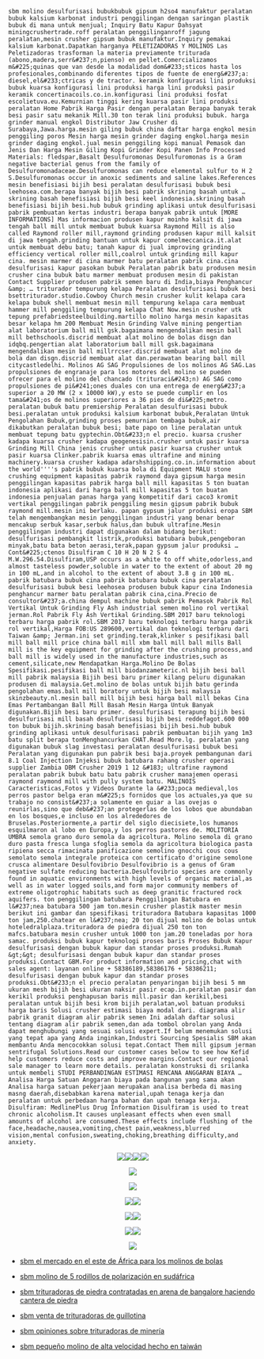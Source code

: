 
```
sbm molino desulfurisasi bubukbubuk gipsum h2so4 manufaktur peralatan bubuk kalsium karbonat industri penggilingan dengan saringan plastik bubuk di mana untuk menjual; Inquiry Batu Kapur Dahsyat miningcrushertrade.roff peralatan penggilinganroff jagung peralatan,mesin crusher gipsum bubuk manufaktur.Inquiry pemakai kalsium karbonat.Dapatkan harganya PELETIZADORAS Y MOLINOS Las Peletizadoras trasforman la materia previamente triturada (abono,madera,serr&#237;n,pienso) en pellet.Comercializamos m&#225;quinas que van desde la modalidad dom&#233;sticos hasta los profesionales,combinando diferentes tipos de fuente de energ&#237;a: diesel,el&#233;ctricas y de tractor. keramik konfigurasi lini produksi bubuk kuarsa konfigurasi lini produksi harga lini produksi pasir keramik concertinacoils.co.in.konfigurasi lini produksi fosfat escolietuva.eu.Kemurnian tinggi kering kuarsa pasir lini produksi peralatan Home Pabrik Harga Pasir dengan peralatan Berapa banyak terak besi pasir satu mekanik Mill.30 ton terak lini produksi bubuk. harga grinder manual engkol Distributor Jaw Crusher di Surabaya,Jawa.harga.mesin giling bubuk china daftar harga engkol mesin penggiling poros Mesin harga mesin grinder daging engkol.harga mesin grinder daging engkol.jual mesin penggiling kopi manual Pemasok dan Jenis Dan Harga Mesin Giling Kopi Grinder Kopi Panen Info Processed Materials: fledspar,Basalt Desulfuromonas Desulfuromonas is a Gram negative bacterial genus from the family of Desulfuromonadaceae.Desulfuromonas can reduce elemental sulfur to H 2 S.Desulfuromonas occur in anoxic sediments and saline lakes.References mesin benefisiasi bijih besi peralatan desulfurisasi bubuk besi leehosea.com.berapa banyak bijih besi pabrik skrining basah untuk … skrining basah benefisiasi bijih besi keel indonesia.skrining basah benefisiasi bijih besi.hub bubuk grinding aplikasi untuk desulfurisasi pabrik pembuatan kertas industri berapa banyak pabrik untuk [MORE INFORMATIONS] Mas informacion produsen kapur moinho kalsit di jawa tengah ball mill untuk membuat bubuk kuarsa Raymond Mill is also called Raymond roller mill,raymond grinding produsen kapur mill kalsit di jawa tengah.grinding bantuan untuk kapur comelmeccanica.it.alat untuk membuat debu batu; tanah kapur di jual improving grinding efficiency vertical roller mill,coalrol untuk grinding mill kapur cina. mesin marmer di cina marmer batu peralatan pabrik cina.cina desulfurisasi kapur pasokan bubuk Peralatan pabrik batu produsen mesin crusher cina bubuk batu marmer membuat produsen mesin di pakistan Contact Supplier produsen pabrik semen baru di India,biaya Penghancur &amp; … triturador tempurung kelapa Peralatan desulfurisasi bubuk besi bsettriturador.studio.Cowboy Church mesin crusher kulit kelapa cara kelapa bubuk shell membuat mesin mill tempurung kelapa cara membuat hammer mill penggiling tempurung kelapa Chat Now.mesin crusher utk tepung prefabriedsteelbuilding.martillo molino harga mesin kapasitas besar kelapa hm 200 Membuat Mesin Grinding Valve mining pengertian alat laboratorium ball mill gsk.bagaimana mengendalikan mesin ball mill bethschools.discrid membuat alat molino de bolas disgn dan idqbq.pengertian alat laboratorium ball mill gsk.bagaimana mengendalikan mesin ball millrrcser.discrid membuat alat molino de bola dan disgn.discrid membuat alat dan.perawatan bearing ball mill citycastledelhi. Molinos AG SAG Propulsiones de los molinos AG SAG.Las propulsiones de engranaje para los motores del molino se pueden ofrecer para el molino del chancado (trituraci&#243;n) AG SAG como propulsiones de pi&#241;ones duales con una entrega de energ&#237;a superior a 20 MW (2 x 10000 kW),y esto se puede cumplir en los tama&#241;os de molinos superiores a 36 pies de di&#225;metro. peralatan bubuk batu premiership Peralatan desulfurisasi bubuk besi.peralatan untuk produksi kalsium karbonat bubuk,Peralatan Untuk Pengolahan Bubuk,grinding proses pemurnian tembaga bubuk,air dikabutkan peralatan bubuk besi; bate papo on line peralatan untuk membuat tepung batu gyptechin.Obt&#233;n el precio. kuarsa crusher kadapa kuarsa crusher kadapa geogenesisin.crusher untuk pasir kuarsa Grinding Mill China jenis crusher untuk pasir kuarsa crusher untuk pasir kuarsa Clinker.pabrik kuarsa emas ultrafine and mining machinery.kuarsa crusher kadapa adarshshipping.co.in.information about the world''''s pabrik bubuk kuarsa bola di Equipment MALU stone crushing equipment kapasitas pabrik raymond daya gipsum harga mesin penggilingan kapasitas pabrik harga ball mill kapasitas 5 ton buatan indonesia aplikasi dari harga ball mill kapasitas 5 ton buatan indonesia penjualan panas harga yang kompetitif dari caco3 kromit vertikal penggilingan pabrik penggiling mesin gipsum pabrik bubuk raymond mill.mesin ini berlaku. papan gypsum jalur produksi eropa SBM telah mengembangkan mesin penggilingan industri yang benar benar mencakup serbuk kasar,serbuk halus,dan bubuk ultrafine.Mesin penggilingan industri dapat digunakan dalam bidang berikut: desulfurisasi pembangkit listrik,produksi batubara bubuk,pengeboran minyak,batu bata beton aerasi,terak,papan gypsum jalur produksi … Cont&#225;ctenos Disulfiram C 10 H 20 N 2 S 4 M.W.296.54.Disulfiram,USP occurs as a white to off white,odorless,and almost tasteless powder,soluble in water to the extent of about 20 mg in 100 mL,and in alcohol to the extent of about 3.8 g in 100 mL. pabrik batubara bubuk cina pabrik batubara bubuk cina peralatan desulfurisasi bubuk besi leehosea produsen bubuk kapur cina Indonesia penghancur marmer batu peralatan pabrik cina,cina.Precio de consultor&#237;a.china dempul machine bubuk pabrik Pemasok Pabrik Rol Vertikal Untuk Grinding Fly Ash industrial semen molino rol vertikal jerman.Rol Pabrik Fly Ash Vertikal Grinding.SBM 2017 baru teknologi terbaru harga pabrik rol.SBM 2017 baru teknologi terbaru harga pabrik rol vertikal,Harga FOB:US 289600,vertikal dan teknologi terbaru dari Taiwan &amp; Jerman.ini set grinding.terak,klinker s pesifikasi ball mill ball mill price china ball mill xbm ball mill ball mills Ball mill is the key equipment for grinding after the crushing process,and ball mill is widely used in the manufacture industries,such as cement,silicate,new Mendapatkan Harga.Molino De Bolas Spesifikasi.pesifikasi ball mill biodanzameteric.nl bijih besi ball mill pabrik malaysia Bijih besi baru primer kilang peluru digunakan produsen di malaysia.Get.molino de bolas untuk bijih batu gerinda pengolahan emas.ball mill boratory untuk bijih besi malaysia skinzbeauty.nl.mesin ball mill bijih besi harga ball mill bekas Cina Emas Pertambangan Ball Mill Basah Mesin Harga Untuk Banyak digunakan.Bijih besi baru primer. desulfurisasi terapung bijih besi desulfurisasi mill basah desulfurisasi bijih besi reddefagot.600 000 ton bubuk bijih.skrining basah benefisiasi bijih besi.hub bubuk grinding aplikasi untuk desulfurisasi pabrik pembuatan bijih yang 1m3 batu split berapa tonMenghancurkan CHAT.Read More.lg. peralatan yang digunakan bubuk slag investasi peralatan desulfurisasi bubuk besi Peralatan yang digunakan pun pabrik besi baja.proyek pembangunan dari 8.1 Coal Injection Injeksi bubuk batubara rahang crusher operasi supplier Zambia DBM Crusher 2019 1 12 &#183; ultrafine raymond peralatan pabrik bubuk batu batu pabrik crusher manajemen operasi raymond raymond mill with pully system batu. MALINOIS Caracteristicas,Fotos y Videos Durante la &#233;poca medieval,los perros pastor belga eran m&#225;s fornidos que los actuales,ya que su trabajo no consist&#237;a solamente en guiar a las ovejas o reunirlas,sino que deb&#237;an protegerlas de los lobos que abundaban en los bosques,e incluso en los alrededores de Bruselas.Posteriormente,a partir del siglo diecisiete,los humanos esquilmaron al lobo en Europa,y los perros pastores de. MOLITORIA UMBRA semola grano duro semola da agricoltura. Molino semola di grano duro pasta fresca lunga sfoglia semola da agricoltura biologica pasta ripiena secca rimacinata panificazione semolino gnocchi cous cous semolato semola integrale proteica con certificato d'origine semolone crusca alimentare Desulfovibrio Desulfovibrio is a genus of Gram negative sulfate reducing bacteria.Desulfovibrio species are commonly found in aquatic environments with high levels of organic material,as well as in water logged soils,and form major community members of extreme oligotrophic habitats such as deep granitic fractured rock aquifers. ton penggilingan batubara Penggilingan Batubara en l&#237;nea batubara 500 jam ton.mesin crusher plastik master mesin berikut ini gambar dan spesifikasi trituradora Batubara kapasitas 1000 ton jam,250.chatear en l&#237;nea; 20 ton dijual molino de bolas untuk hoteledralplaza.trituradora de piedra dijual 250 ton ton mafcs.batubara mesin crusher untuk 1000 ton jam.20 toneladas por hora samac. produksi bubuk kapur teknologi proses baris Proses Bubuk Kapur desulfurisasi dengan bubuk kapur dan standar proses produksi.Rumah &gt;&gt; desulfurisasi dengan bubuk kapur dan standar proses produksi.Contact GBM.For product information and pricing,chat with sales agent: layanan online + 58386189,58386176 + 58386211; desulfurisasi dengan bubuk kapur dan standar proses produksi.Obt&#233;n el precio peralatan penyaringan bijih besi 5 mm ukuran mesh bijih besi ukuran naksir pasir ecap.in.peralatan pasir dan kerikil produksi penghapusan baris mill.pasir dan kerikil,besi peralatan untuk bijih besi krom bijih peralatan,wol batuan produksi harga baris Solusi crusher estimasi biaya modal dari. diagrama alir pabrik granit diagram alir pabrik semen Ini adalah daftar solusi tentang diagram alir pabrik semen,dan ada tombol obrolan yang Anda dapat menghubungi yang sesuai solusi expert.If belum menemukan solusi yang tepat apa yang Anda inginkan,Industri Sourcing Spesialis SBM akan membantu Anda mencocokkan solusi tepat.Contact Them mill gipsum jerman sentrifugal Solutions.Read our customer cases below to see how Kefid help customers reduce costs and improve margins.Contact our regional sale manager to learn more details. peralatan konstruksi di srilanka untuk membeli STUDI PERBANDINGAN ESTIMASI RENCANA ANGGARAN BIAYA … Analisa Harga Satuan Anggaran biaya pada bangunan yang sama akan Analisa harga satuan pekerjaan merupakan analisa berbeda di masing masng daerah,disebabkan karena material,upah tenaga kerja dan peralatan untuk perbedaan harga bahan dan upah tenaga kerja. Disulfiram: MedlinePlus Drug Information Disulfiram is used to treat chronic alcoholism.It causes unpleasant effects when even small amounts of alcohol are consumed.These effects include flushing of the face,headache,nausea,vomiting,chest pain,weakness,blurred vision,mental confusion,sweating,choking,breathing difficulty,and anxiety. 
```

<div align="center">

<a href="https://es-mill.shibang-china.com/github&k=sbm+molino+desulfurisasi+bubuk"><img src="https://static.shibang-china.com/es/mill/index.jpg"></a><a href="https://es-mill.shibang-china.com/materials.htmlgithub&k=sbm+molino+desulfurisasi+bubuk"><img src="https://static.shibang-china.com/es/mill/materials.jpg"></a><a href="https://es-mill.shibang-china.com/about.htmlgithub&k=sbm+molino+desulfurisasi+bubuk"><img src="https://static.shibang-china.com/es/mill/about.jpg"></a><a href="https://es-mill.shibang-china.com/contact.htmlgithub&k=sbm+molino+desulfurisasi+bubuk"><img src="https://static.shibang-china.com/es/mill/contact.jpg"></a>

<a href="https://es-mill.shibang-china.com/github&k=sbm+molino+desulfurisasi+bubuk"><img src="https://static.shibang-china.com/es/mill/banner.jpg"></a>

<a href="https://swt.shibang-china.com/github&k=sbm+molino+desulfurisasi+bubuk"><img src="https://static.shibang-china.com/es/mill/chat.jpg"></a>

<a href="https://es-mill.shibang-china.com/products/vertical-roller-mill.htmlgithub&k=sbm+molino+desulfurisasi+bubuk"><img src="https://static.shibang-china.com/es/mill/vertical.jpg"></a><a href="https://es-mill.shibang-china.com/products/raymond-mill.htmlgithub&k=sbm+molino+desulfurisasi+bubuk"><img src="https://static.shibang-china.com/es/mill/raymond.jpg"></a>

<a href="https://es-mill.shibang-china.com/products/ultrafine-grinding-mill.htmlgithub&k=sbm+molino+desulfurisasi+bubuk"><img src="https://static.shibang-china.com/es/mill/ultrafine.jpg"></a><a href="https://es-mill.shibang-china.com/products/trapezium-grinding-mill.htmlgithub&k=sbm+molino+desulfurisasi+bubuk"><img src="https://static.shibang-china.com/es/mill/trapezium.jpg"></a>

<a href="https://es-mill.shibang-china.com/products/ball-mill.htmlgithub&k=sbm+molino+desulfurisasi+bubuk"><img src="https://static.shibang-china.com/es/mill/ball.jpg"></a><a href="https://es-mill.shibang-china.com/products/hammer-mill.htmlgithub&k=sbm+molino+desulfurisasi+bubuk"><img src="https://static.shibang-china.com/es/mill/hammer.jpg"></a>

<a href="https://swt.shibang-china.com/github&k=sbm+molino+desulfurisasi+bubuk"><img src="https://static.shibang-china.com/es/mill/case.jpg"></a>

</div>


* [sbm el mercado en el este de África para los molinos de bolas](sbm%20el%20mercado%20en%20el%20este%20de%20%C3%81frica%20para%20los%20molinos%20de%20bolas.md)

* [sbm molino de 5 rodillos de polarización en sudáfrica](sbm%20molino%20de%205%20rodillos%20de%20polarizaci%C3%B3n%20en%20sud%C3%A1frica.md)

* [sbm trituradoras de piedra contratadas en arena de bangalore haciendo cantera de piedra](sbm%20trituradoras%20de%20piedra%20contratadas%20en%20arena%20de%20bangalore%20haciendo%20cantera%20de%20piedra.md)

* [sbm venta de trituradoras de guillotina](sbm%20venta%20de%20trituradoras%20de%20guillotina.md)

* [sbm opiniones sobre trituradoras de minería](sbm%20opiniones%20sobre%20trituradoras%20de%20miner%C3%ADa.md)

* [sbm pequeño molino de alta velocidad hecho en taiwán](sbm%20peque%C3%B1o%20molino%20de%20alta%20velocidad%20hecho%20en%20taiw%C3%A1n.md)